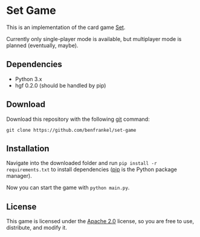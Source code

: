 # Set Game

This is an implementation of the card game [Set](https://en.wikipedia.org/wiki/Set_%28game%29).

Currently only single-player mode is available, but multiplayer mode is planned (eventually, maybe).


## Dependencies

- Python 3.x
- hgf 0.2.0 (should be handled by pip)

## Download

Download this repository with the following [git](https://git-scm.com/) command:

`git clone https://github.com/benfrankel/set-game`

## Installation

Navigate into the downloaded folder and run `pip install -r requirements.txt` to install dependencies ([pip](https://pip.pypa.io/en/stable/) is the Python package manager).

Now you can start the game with `python main.py`.

## License

This game is licensed under the [Apache 2.0](https://github.com/benfrankel/set-game/blob/master/LICENSE) license, so you are free to use, distribute, and modify it.

